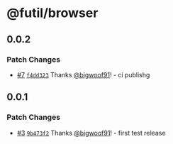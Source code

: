 # @futil/browser

## 0.0.2

### Patch Changes

- [#7](https://github.com/bigwoof91/frontend-utils/pull/7)
  [`f4dd323`](https://github.com/bigwoof91/frontend-utils/commit/f4dd3230831beaa5c10714b56c06e2081c3af9e2)
  Thanks [@bigwoof91](https://github.com/bigwoof91)! - ci publishg

## 0.0.1

### Patch Changes

- [#3](https://github.com/bigwoof91/frontend-utils/pull/3)
  [`9b473f2`](https://github.com/bigwoof91/frontend-utils/commit/9b473f260c40e692c92e34489dcef967c6c93996)
  Thanks [@bigwoof91](https://github.com/bigwoof91)! - first test release
